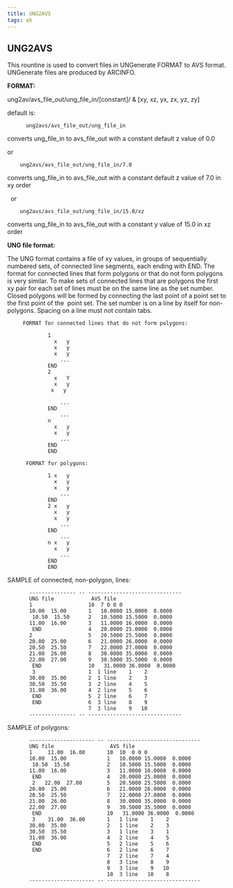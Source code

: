 ```yaml
---
title: UNG2AVS
tags: ok
---
```


 UNG2AVS
 --------

  This rountine is used to convert files in UNGenerate FORMAT to AVS
  format. UNGenerate files are produced by ARCINFO.

 **FORMAT:**

  ung2av/avs_file_out/ung_file_in/[constant]/ & [xy, xz,
  yx, zx, yz, zy]

 default is:

          ung2avs/avs_file_out/ung_file_in

  converts ung_file_in to avs_file_out with a constant
  default z value of 0.0
 
  or
 
        ung2avs/avs_file_out/ung_file_in/7.0

  converts ung_file_in to avs_file_out with a constant default z
  value of 7.0 in xy order
 
    or
 
        ung2avs/avs_file_out/ung_file_in/15.0/xz

  converts ung_file_in to avs_file_out with a constant y value of
  15.0 in xz order
   

 **UNG file format:**

  The UNG format contains a file of xy values, in groups of
  sequentially numbered sets, of connected line segments, each ending
  with END. The format for connected lines that form polygons or that
  do not form polygons is very similar. To make sets of connected
  lines that are polygons the first xy pair for each set of lines must
  be on the same line as the set number. Closed polygons will be
  formed by connecting the last point of a point set to the first
  point of the  point set. The set number is on a line by itself for
  non-polygons. Spacing on a line must not contain tabs.

         FORMAT for connected lines that do not form polygons:

                 1
                   x   y
                   x   y
                   x   y
                     ...
                 END
                 2
                   x   Y
                   x   y
                  x   y

                     ...
                 END
                     ...
                 n
                   x   y
                   x   y
                     ...
                 END
                 END
     
          FORMAT for polygons:
     
                 1 x   y
                   x   y
                   x   y
                     ...
                 END
                 2 x   y
                   x   y
                   x   y
                     ...
                 END
                     ...
                 n x   y
                   x   y
                     ...
                 END
                 END
     
 SAMPLE of connected, non-polygon, lines:

           --------------- -- ------------------------------
           UNG file            AVS file
           1                  10  7 0 0 0
           10.00  15.00       1   10.0000 15.0000  0.0000
            10.50  15.50      2   10.5000 15.5000  0.0000
           11.00  16.00       3   11.0000 16.0000  0.0000
            END               4   20.0000 25.0000  0.0000
           2                  5   20.5000 25.5000  0.0000
           20.00  25.00       6   21.0000 26.0000  0.0000
           20.50  25.50       7   22.0000 27.0000  0.0000
           21.00  26.00       8   30.0000 35.0000  0.0000
           22.00  27.00       9   30.5000 35.5000  0.0000
            END               10   31.0000 36.0000  0.0000
            3                 1  1 line    1    2
           30.00  35.00       2  1 line    2    3
           30.50  35.50       3  2 line    4    5
           31.00  36.00       4  2 line    5    6
            END               5  2 line    6    7
            END               6  3 line    8    9
                              7  3 line    9   10
           --------------- -- ------------------------------
  
SAMPLE of polygons:

           --------------------- -- ------------------------------
           UNG file                  AVS file
           1     11.00  16.00       10  10  0 0 0
           10.00  15.00             1   10.0000 15.0000  0.0000
            10.50  15.50            2   10.5000 15.5000  0.0000
           11.00  16.00             3   11.0000 16.0000  0.0000
            END                     4   20.0000 25.0000  0.0000
            2   22.00  27.00        5   20.5000 25.5000  0.0000
           20.00  25.00             6   21.0000 26.0000  0.0000
           20.50  25.50             7   22.0000 27.0000  0.0000
           21.00  26.00             8   30.0000 35.0000  0.0000
           22.00  27.00             9   30.5000 35.5000  0.0000
            END                     10   31.0000 36.0000  0.0000
            3    31.00  36.00       1   1 line    1    2
           30.00  35.00             2   1 line    2    3
           30.50  35.50             3   1 line    3    1
           31.00  36.00             4   2 line    4    5
            END                     5   2 line    5    6
            END                     6   2 line    6    7
                                    7   2 line    7    4
                                    8   3 line    8    9
                                    9   3 line    9   10
                                    10  3 line   10    8
           --------------------- -- ------------------------------

